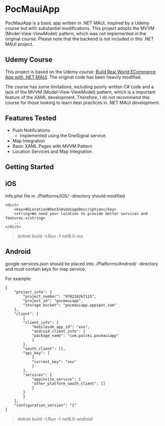 # PocMauiApp

PocMauiApp is a basic app written in .NET MAUI, inspired by a Udemy course but with substantial modifications. This project adopts the MVVM (Model-View-ViewModel) pattern, which was not implemented in the original course. Please note that the backend is not included in this .NET MAUI project.

## Udemy Course

This project is based on the Udemy course: [Build Real World ECommerce App with .NET MAUI](https://www.udemy.com/course/build-real-world-ecommerce-app-with-net-maui/). The original code has been heavily modified.

The course has some limitations, including poorly written C# code and a lack of the MVVM (Model-View-ViewModel) pattern, which is a important feature of the XAML development. Therefore, I do not recommend this course for those looking to learn best practices in .NET MAUI development.

## Features Tested

- Push Notifications
  - Implemented using the OneSignal service.
- Map Integration
- Basic XAML Pages with MVVM Pattern
- Location Services and Map Integration

## Getting Started

## iOS

Info.plist file in ./Platforms/iOS/ -directory should modified

    <dict>
        <key>NSLocationWhenInUseUsageDescription</key>
        <string>We need your location to provide better services and features.</string>
        ...
    </dict>

> dotnet build -t:Run -f net8.0-ios


## Android

google-services.json should be placed into ./Platforms/Android/ -directory and must contain keys for map service.

For example:

    {
        "project_info": {
            "project_number": "970210267115",
            "project_id": "pocmauiapp",
            "storage_bucket": "pocmauiapp.appspot.com"
        },
        "client": [
            {
            "client_info": {
                "mobilesdk_app_id": "xxx",
                "android_client_info": {
                "package_name": "com.palski.pocmauiapp"
                }
            },
            "oauth_client": [],
            "api_key": [
                {
                "current_key": "xxx"
                }
            ],
            "services": {
                "appinvite_service": {
                "other_platform_oauth_client": []
                }
            }
            }
        ],
        "configuration_version": "1"
    }

> dotnet build -t:Run -f net8.0-android


